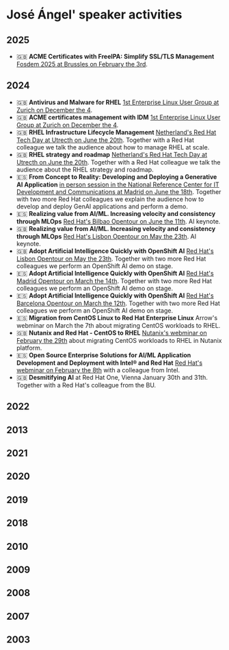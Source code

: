 # José Ángel' speaker activities

## 2025

- 🇬🇧 **ACME Certificates with FreeIPA: Simplify SSL/TLS Management** [Fosdem 2025 at Brussles on February the 3rd](https://fosdem.org/2025/schedule/event/fosdem-2025-5667-acme-certificates-with-freeipa-simplify-ssl-tls-management/).

## 2024

- 🇬🇧 **Antivirus and Malware for RHEL** [1st Enterprise Linux User Group at Zurich on December the 4](https://events.redhat.com/profile/form/index.cfm?PKformID=0x1286909cf30&sc_cid=7015Y0000048jK1QAI).
- 🇬🇧 **ACME certificates management with IDM** [1st Enterprise Linux User Group at Zurich on December the 4](https://events.redhat.com/profile/form/index.cfm?PKformID=0x1286909cf30&sc_cid=7015Y0000048jK1QAI).
- 🇬🇧 **RHEL Infrastructure Lifecycle Management** [Netherland's Red Hat Tech Day at Utrecth on June the 20th](https://events.redhat.com/profile/form/index.cfm?PKformID=0x1071050abcd#agenda). Together with a Red Hat colleague we talk the audience about how to manage RHEL at scale.
- 🇬🇧 **RHEL strategy and roadmap** [Netherland's Red Hat Tech Day at Utrecth on June the 20th](https://events.redhat.com/profile/form/index.cfm?PKformID=0x1071050abcd#agenda). Together with a Red Hat colleague we talk the audience about the RHEL strategy and roadmap.
- 🇪🇸 **From Concept to Reality: Developing and Deploying a Generative AI Application** [in person session in the National Reference Center for IT Development and Communications at Madrid on June the 18th](https://cftic.centrosdeformacion.empleo.madrid.org/masterclass-desarrollando-y-desplegando-una-aplicacion-de-inteligencia-artificial-generativa). Together with two more Red Hat colleagues we explain the audience how to develop and deploy GenAI applications and perform a demo.
- 🇪🇸 **Realizing value from AI/ML. Increasing velocity and consistency through MLOps** [Red Hat's Bilbao Opentour on June the 11th](https://events.redhat.com/profile/form/index.cfm?PKformID=0x1012435abcd#speakers). AI keynote.
- 🇬🇧 **Realizing value from AI/ML. Increasing velocity and consistency through MLOps** [Red Hat's Lisbon Opentour on May the 23th](https://events.redhat.com/profile/form/index.cfm?PKformID=0x1011922abcd#speakers). AI keynote.
- 🇬🇧 **Adopt Artificial Intelligence Quickly with OpenShift AI** [Red Hat's Lisbon Opentour on May the 23th](https://events.redhat.com/profile/form/index.cfm?PKformID=0x1011922abcd#speakers). Together with two more Red Hat colleagues we perform an OpenShift AI demo on stage.
- 🇪🇸 **Adopt Artificial Intelligence Quickly with OpenShift AI** [Red Hat's Madrid Opentour on March the 14th](https://events.redhat.com/profile/form/index.cfm?PKformID=0x1006431abcd&sc_cid=7015Y000003smDfQAI#speakers). Together with two more Red Hat colleagues we perform an OpenShift AI demo on stage.
- 🇪🇸 **Adopt Artificial Intelligence Quickly with OpenShift AI** [Red Hat's Barcelona Opentour on March the 12th](https://events.redhat.com/profile/form/index.cfm?PKformID=0x1011238abcd&sc_cid=7015Y000003smDzQAI#speakers). Together with two more Red Hat colleagues we perform an OpenShift AI demo on stage.
- 🇪🇸 **Migration from CentOS Linux to Red Hat Enterprise Linux** Arrow's webminar on March the 7th about migrating CentOS workloads to RHEL.
- 🇬🇧 **Nutanix and Red Hat - CentOS to RHEL** [Nutanix's webminar on February the 29th](https://event.nutanix.com/nutanixandredhat/rh) about migrating CentOS workloads to RHEL in Nutanix platform.
- 🇪🇸 **Open Source Enterprise Solutions for AI/ML Application Development and Deployment with Intel® and Red Hat** [Red Hat's webminar on February the 8th](https://events.redhat.com/profile/form/index.cfm?PKformID=0x1002080abcd#page-table) with a colleague from Intel.
- 🇬🇧 **Desmitifying AI** at Red Hat One, Vienna January 30th and 31th. Together with a Red Hat's colleague from the BU.

## 2022

## 2013

## 2021

## 2020

## 2019

## 2018

## 2010

## 2009

## 2008

## 2007

## 2003